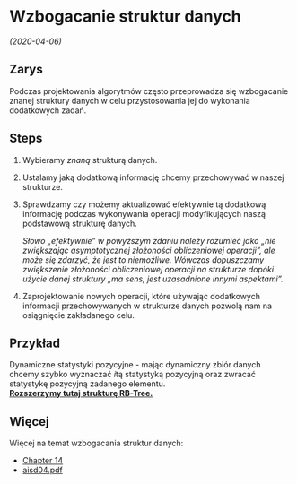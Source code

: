 # Wzbogacanie struktur danych
*(2020-04-06)*

## Zarys

Podczas projektowania algorytmów często przeprowadza się wzbogacanie znanej struktury danych w celu przystosowania jej do wykonania dodatkowych zadań.

## Steps

1. Wybieramy *znaną* strukturą danych.
2. Ustalamy jaką dodatkową informację chcemy przechowywać w naszej strukturze.
3. Sprawdzamy czy możemy aktualizować efektywnie tą dodatkową informację podczas wykonywania operacji modyfikujących naszą podstawową strukturę danych.

    *Słowo „efektywnie” w powyższym zdaniu należy rozumieć jako „nie zwiększając asymptotycznej złożoności obliczeniowej operacji”, ale może się zdarzyć, że jest to niemożliwe. Wówczas dopuszczamy zwiększenie złożoności obliczeniowej operacji na strukturze dopóki użycie danej struktury „ma sens, jest uzasadnione innymi aspektami”.*
4. Zaprojektowanie nowych operacji, które używając dodatkowych informacji przechowywanych w strukturze danych pozwolą nam na osiągnięcie zakładanego celu.

## Przykład

Dynamiczne statystyki pozycyjne - mając dynamiczny zbiór danych chcemy szybko wyznaczać $i$tą statystyką pozycyjną oraz zwracać statystykę pozycyjną zadanego elementu.\
[**Rozszerzymy tutaj strukturę RB-Tree.**](rb-trees-ze-statystykami-pozycyjnymi.md)

## Więcej

Więcej na temat wzbogacania struktur danych:

- [Chapter 14](https://web.ist.utl.pt/~fabio.ferreira/material/asa/clrs.pdf)
- [aisd04.pdf](https://drive.google.com/drive/folders/0B83LMR1NBoUXLXdYZ2hsNFBqTTA)

